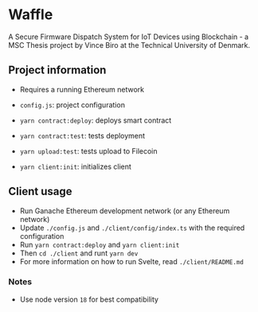 # Waffle
A Secure Firmware Dispatch System for IoT Devices using Blockchain - a MSC Thesis project by Vince Biro at the Technical University of Denmark.
## Project information
- Requires a running Ethereum network

- `config.js`: project configuration

- `yarn contract:deploy`: deploys smart contract

- `yarn contract:test`: tests deployment

- `yarn upload:test`: tests upload to Filecoin

- `yarn client:init`: initializes client

## Client usage
- Run Ganache Ethereum development network (or any Ethereum network)
- Update `./config.js` and `./client/config/index.ts` with the required configuration  
- Run `yarn contract:deploy` and `yarn client:init`
- Then `cd ./client` and runt `yarn dev`
- For more information on how to run Svelte, read `./client/README.md`

### Notes
- Use node version `18` for best compatibility